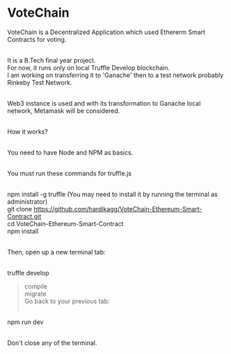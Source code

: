 # VoteChain

VoteChain is a Decentralized Application which used Ethererm Smart Contracts for voting.<br><br>

It is a B.Tech final year project.<br>
For now, it runs only on local Truffle Develop blockchain. <br>
I am working on transferring it to 'Ganache' then to a test network probably Rinkeby Test Network.<br><br>

Web3 instance is used and with its transformation to Ganache local network, Metamask will be considered.<br><br>

How it works?<br><br>

You need to have Node and NPM as basics.<br><br>

You must run these commands for truffle.js<br><br>

npm install -g truffle (You may need to install it by running the terminal as administrator)<br>
git clone https://github.com/hardikagg/VoteChain-Ethereum-Smart-Contract.git<br>
cd VoteChain-Ethereum-Smart-Contract<br>
npm install<br><br>

Then, open up a new terminal tab:<br><br>

truffle develop<br>
> compile<br>
> migrate<br>
Go back to your previous tab:<br><br>

npm run dev<br><br>

Don't close any of the terminal.
